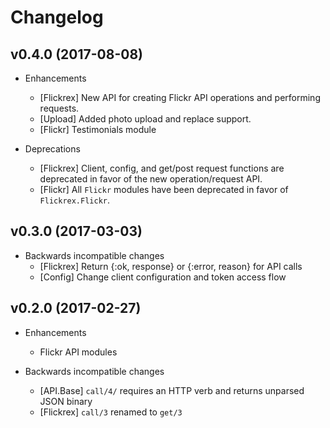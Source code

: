 # Changelog

## v0.4.0 (2017-08-08)

* Enhancements
  * [Flickrex] New API for creating Flickr API operations and performing requests.
  * [Upload] Added photo upload and replace support.
  * [Flickr] Testimonials module

* Deprecations
  * [Flickrex] Client, config, and get/post request functions are deprecated in
    favor of the new operation/request API.
  * [Flickr] All `Flickr` modules have been deprecated in favor of `Flickrex.Flickr`.

## v0.3.0 (2017-03-03)

* Backwards incompatible changes
  * [Flickrex] Return {:ok, response} or {:error, reason} for API calls
  * [Config] Change client configuration and token access flow

## v0.2.0 (2017-02-27)

* Enhancements
  * Flickr API modules

* Backwards incompatible changes
  * [API.Base] `call/4/` requires an HTTP verb and returns unparsed JSON binary
  * [Flickrex] `call/3` renamed to `get/3`
